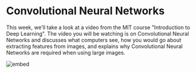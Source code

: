 # Convolutional Neural Networks

This week, we'll take a look at a video from the MIT course "Introduction to Deep Learning". The video you will be watching is on Convolutional Neural Networks and discusses what computers see, how you would go about extracting features from images, and explains why Convolutional Neural Networks are required when using large images.

![embed](https://youtube.com/embed/iaSUYvmCekI)
